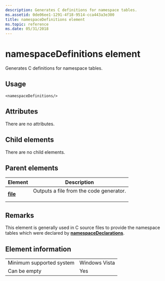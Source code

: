 ```yaml
---
description: Generates C definitions for namespace tables.
ms.assetid: 0de06ee1-1291-4f18-9514-cca443a3e300
title: namespaceDefinitions element
ms.topic: reference
ms.date: 05/31/2018
---
```


# namespaceDefinitions element

Generates C definitions for namespace tables.

## Usage

``` syntax
<namespaceDefinitions/>
```

## Attributes

There are no attributes.

## Child elements

There are no child elements.

## Parent elements



| Element                         | Description                                                    |
|---------------------------------|----------------------------------------------------------------|
| [**file**](file.md)<br/> | Outputs a file from the code generator.<br/> <br/> |



## Remarks

This element is generally used in C source files to provide the namespace tables which were declared by [**namespaceDeclarations**](namespacedeclarations.md).

## Element information



|                                     |               |
|-------------------------------------|---------------|
| Minimum supported system<br/> | Windows Vista |
| Can be empty                        | Yes           |



 

 





